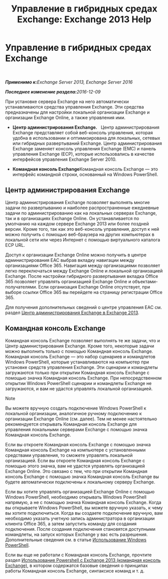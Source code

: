 ﻿---
title: 'Управление в гибридных средах Exchange: Exchange 2013 Help'
TOCTitle: Управление в гибридных средах Exchange
ms:assetid: 233f9f34-3ff5-47e1-a9e8-3244ee868d6e
ms:mtpsurl: https://technet.microsoft.com/ru-ru/library/JJ659048(v=EXCHG.150)
ms:contentKeyID: 50489595
ms.date: 01/11/2018
mtps_version: v=EXCHG.150
ms.translationtype: HT
---

# Управление в гибридных средах Exchange

 

_<strong>Применимо к:</strong>Exchange Server 2013, Exchange Server 2016_

_<strong>Последнее изменение раздела:</strong>2016-12-09_

При установке сервера Exchange на него автоматически устанавливаются средства управления Exchange. Эти средства предназначены для настройки локальной организации Exchange и организации Exchange Online, а также управления ими.

  - **Центр администрирования Exchange.**   Центр администрирования Exchange представляет собой веб-консоль управления, которая удобна в использовании и оптимизирована для локальных, сетевых или гибридных развертываний Exchange. Центр администрирования Exchange заменяет консоль управления Exchange (EMC) и панель управления Exchange (ECP), которые использовались в качестве интерфейсов управления Exchange Server 2010.

  - **Командная консоль Exchange**Командная консоль Exchange — это интерфейс командной строки, основанный на Windows PowerShell.

## Центр администрирования Exchange

Центр администрирования Exchange позволяет выполнять многие задачи по развертыванию и наиболее распространенные ежедневные задачи по администрированию как на локальных серверах Exchange, так и в организациях Exchange Online. Он устанавливается по умолчанию на каждом сервере Exchange 2013 или более поздней версии. Кроме того, так как это веб-консоль управления, доступ к ней можно получить с помощью веб-браузера на других компьютерах в локальной сети или через Интернет с помощью виртуального каталога ECP URL.

Доступ к организации Exchange Online можно получить в центре администрирования EAC выбрав вкладку навигации между организациями Office 365. Навигация между организациями позволяет легко переключаться между Exchange Online и локальной организацией Exchange. После настройки гибридного развертывания вкладка Office 365 позволяет управлять организацией Exchange Online и объектами-получателями. Если организация Exchange Online отсутствует, при выборе ссылки Office 365 вы перейдете на страницу регистрации Office 365.

Для получения дополнительных сведений о центре управления EAC см. раздел [Центр администрирования Exchange в Exchange 2013](https://technet.microsoft.com/ru-ru/library/jj150562\(v=exchg.150\)).

## Командная консоль Exchange

Командная консоль Exchange позволяет выполнять те же задачи, что и Центр администрирования Exchange. Кроме того, некоторые задачи можно выполнить только с помощью Командная консоль Exchange. Командная консоль Exchange — это набор сценариев и командлетов Windows PowerShell, которые устанавливаются на компьютер при установке средств управления Exchange. Эти сценарии и командлеты загружаются только при открытии Командная консоль Exchange с помощью значка Командная консоль Exchange. При непосредственном открытии Windows PowerShell сценарии и командлеты Exchange не загружаются, и вам не удастся управлять локальной организацией.

> [!NOTE]
> Вы можете вручную создать подключение Windows PowerShell к локальной организации, аналогичное ручному подключению к организации Exchange Online (см. далее). Тем не менее настоятельно рекомендуется открывать Командная консоль Exchange для управления локальными серверами Exchange c помощью значка Командная консоль Exchange.


Если вы откроете Командная консоль Exchange с помощью значка Командная консоль Exchange на компьютере с установленными средствами управления, то сможете управлять локальной организацией. Если вы откроете Командная консоль Exchange с помощью этого значка, вам не удастся управлять организацией Exchange Online. Это связано с тем, что при открытии Командная консоль Exchange с помощью значка Командная консоль Exchange вы будете автоматически подключены к локальному серверу Exchange.

Если вы хотите управлять организацией Exchange Online с помощью Windows PowerShell, необходимо открывать Windows PowerShell напрямую, а не с помощью значка Командная консоль Exchange. Когда вы открываете Windows PowerShell, вы можете вручную указать, к чему вы хотите подключиться. Когда вы создаете подключение вручную, вам необходимо указать учетную запись администратора в организации клиента Office 365, а затем запустить команду для создания подключения. После создания подключения становятся доступными командлеты, на запуск которых Exchange у вас есть разрешения. Дополнительные сведения см. в статье [Использование Windows PowerShell](http://go.microsoft.com/fwlink/p/?linkid=209660).

Если вы еще не работали с Командная консоль Exchange, прочтите раздел [Использование Powershell с Exchange 2013 (командная консоль Exchange)](https://technet.microsoft.com/ru-ru/library/bb123778\(v=exchg.150\)), в котором содержатся базовые сведения о принципах работы Командная консоль Exchange, синтаксисе команд и т. д.

